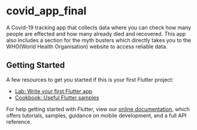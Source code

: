 # covid_app_final

A Covid-19 tracking app that collects data where you can check how many people are effected and how many already died and recovered.
This app also includes a section for the myth busters which directly takes you to the WHO(World Health Organisation) website to access reliable data.

## Getting Started

A few resources to get you started if this is your first Flutter project:

- [Lab: Write your first Flutter app](https://flutter.dev/docs/get-started/codelab)
- [Cookbook: Useful Flutter samples](https://flutter.dev/docs/cookbook)

For help getting started with Flutter, view our
[online documentation](https://flutter.dev/docs), which offers tutorials,
samples, guidance on mobile development, and a full API reference.
